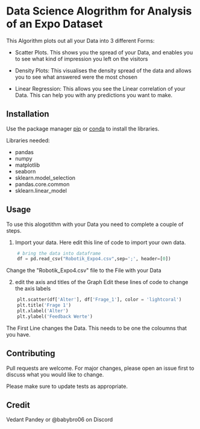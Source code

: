 # Data Science Alogrithm for Analysis of an Expo Dataset

This Algorithm plots out all your Data into 3 different Forms:
- Scatter Plots. This shows you the spread of your Data, and enables you to see what kind of impression you left on the visitors

- Density Plots: This visualises the density spread of the data and allows you to see what answered were the most chosen

- Linear Regression: This allows you see the Linear correlation of your Data. This can help you with any predictions you want to make.

## Installation

Use the package manager [pip](https://pip.pypa.io/en/stable/) or [conda](https://conda.io/projects/conda/en/latest/user-guide/tasks/manage-pkgs.html) to install the libraries.

Libraries needed:
- pandas
- numpy 
- matplotlib
- seaborn
- sklearn.model_selection
- pandas.core.common
- sklearn.linear_model


## Usage
To use this alogotithm with your Data you need to complete a couple of steps.

1. Import your data.
Here edit this line of code to import your own data.

```python
    # bring the data into dataframe
    df = pd.read_csv("Robotik_Expo4.csv",sep=';', header=[0])
```
Change the "Robotik_Expo4.csv" file to the File with your Data

2. edit the axis and titles of the Graph
Edit these lines of code to change the axis labels

```python
    plt.scatter(df['Alter'], df['Frage_1'], color = 'lightcoral')
    plt.title('Frage 1')
    plt.xlabel('Alter')
    plt.ylabel('Feedback Werte')
```
The First Line changes the Data. This needs to be one the coloumns that you have.



## Contributing

Pull requests are welcome. For major changes, please open an issue first to discuss what you would like to change.

Please make sure to update tests as appropriate.

## Credit
Vedant Pandey or @babybro06 on Discord
